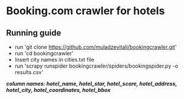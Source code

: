 # Booking.com crawler for hotels

## Running guide
* run 'git clone https://github.com/muladzevitali/bookingcrawler.git'
* run 'cd bookingcrawler'
* Insert city names in cities.txt file
* run 'scrapy runspider bookingcrawler/spiders/bookingspider.py -o results.csv'


**_column names: hotel_name, hotel_star, hotel_score, hotel_address, hotel_city, hotel_coordinates, hotel_bbox_**